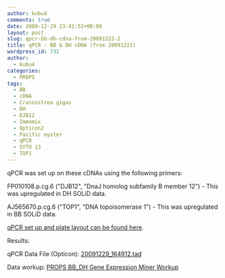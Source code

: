 ```yaml
---
author: kubu4
comments: true
date: 2009-12-29 23:41:52+00:00
layout: post
slug: qpcr-bb-dh-cdna-from-20091223-2
title: qPCR - BB & DH cDNA (from 20091223)
wordpress_id: 732
author:
  - kubu4
categories:
  - PROPS
tags:
  - BB
  - cDNA
  - Crassostrea gigas
  - DH
  - DJB12
  - Immomix
  - Opticon2
  - Pacific oyster
  - qPCR
  - SYTO 13
  - TOP1
---
```


qPCR was set up on these cDNAs using the following primers:

FP010108.p.cg.6 ("DJB12", "DnaJ homolog subfamily B member 12") - This was upregulated in DH SOLiD data.

AJ565670.p.cg.6 ("TOP1", "DNA topoisomerase 1") - This was upregulated in BB SOLiD data.

[qPCR set up and plate layout can be found here](http://eagle.fish.washington.edu/Arabidopsis/Notebook%20Workup%20Files/20091229-02.jpg).

Results:

qPCR Data File (Opticon): [20091229_164912.tad](http://eagle.fish.washington.edu/Arabidopsis/qPCR/Opticon/20091229_164912.tad)

Data workup: [PROPS BB_DH Gene Expression Miner Workup](https://docs.google.com/spreadsheet/ccc?key=0AmS_90rPaQMzdHNfWS1oUHUxNFNwci1zcmhhWjhzZnc&usp=sharing)

